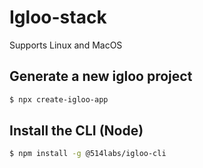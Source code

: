 # Igloo-stack

Supports Linux and MacOS

## Generate a new igloo project

```bash
$ npx create-igloo-app
```

## Install the CLI (Node)

```bash
$ npm install -g @514labs/igloo-cli
```
